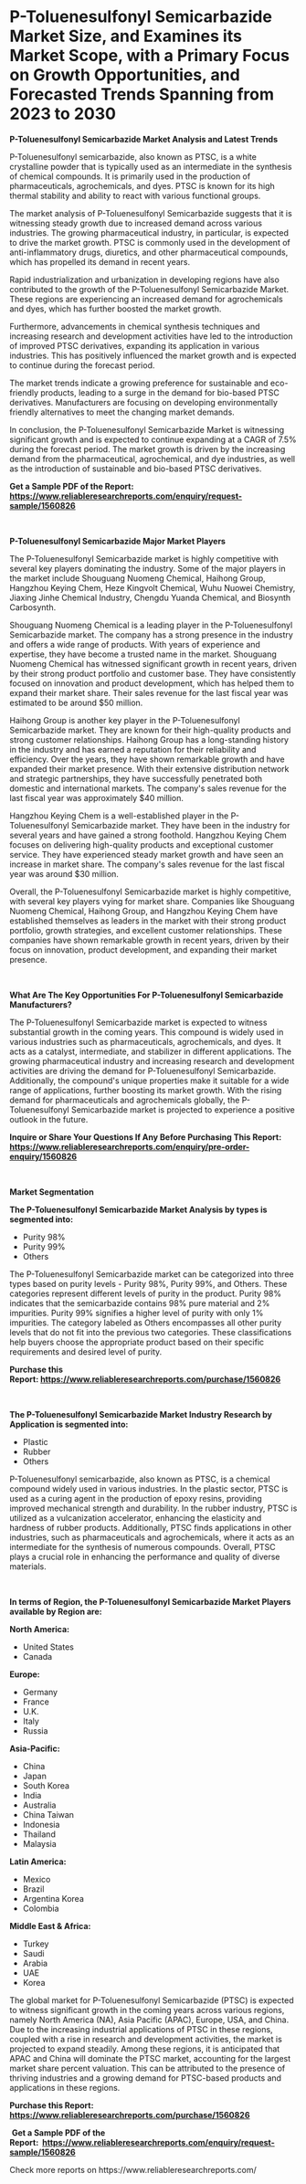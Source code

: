 <p><h1>P-Toluenesulfonyl Semicarbazide Market Size, and Examines its Market Scope, with a Primary Focus on Growth Opportunities, and Forecasted Trends Spanning from 2023 to 2030</h1></p><p><strong>P-Toluenesulfonyl Semicarbazide Market Analysis and Latest Trends</strong></p>
<p><p>P-Toluenesulfonyl semicarbazide, also known as PTSC, is a white crystalline powder that is typically used as an intermediate in the synthesis of chemical compounds. It is primarily used in the production of pharmaceuticals, agrochemicals, and dyes. PTSC is known for its high thermal stability and ability to react with various functional groups.</p><p>The market analysis of P-Toluenesulfonyl Semicarbazide suggests that it is witnessing steady growth due to increased demand across various industries. The growing pharmaceutical industry, in particular, is expected to drive the market growth. PTSC is commonly used in the development of anti-inflammatory drugs, diuretics, and other pharmaceutical compounds, which has propelled its demand in recent years.</p><p>Rapid industrialization and urbanization in developing regions have also contributed to the growth of the P-Toluenesulfonyl Semicarbazide Market. These regions are experiencing an increased demand for agrochemicals and dyes, which has further boosted the market growth.</p><p>Furthermore, advancements in chemical synthesis techniques and increasing research and development activities have led to the introduction of improved PTSC derivatives, expanding its application in various industries. This has positively influenced the market growth and is expected to continue during the forecast period.</p><p>The market trends indicate a growing preference for sustainable and eco-friendly products, leading to a surge in the demand for bio-based PTSC derivatives. Manufacturers are focusing on developing environmentally friendly alternatives to meet the changing market demands.</p><p>In conclusion, the P-Toluenesulfonyl Semicarbazide Market is witnessing significant growth and is expected to continue expanding at a CAGR of 7.5% during the forecast period. The market growth is driven by the increasing demand from the pharmaceutical, agrochemical, and dye industries, as well as the introduction of sustainable and bio-based PTSC derivatives.</p></p>
<p><strong>Get a Sample PDF of the Report:&nbsp; <a href="https://www.reliableresearchreports.com/enquiry/request-sample/1560826">https://www.reliableresearchreports.com/enquiry/request-sample/1560826</a></strong></p>
<p>&nbsp;</p>
<p><strong>P-Toluenesulfonyl Semicarbazide Major Market Players</strong></p>
<p><p>The P-Toluenesulfonyl Semicarbazide market is highly competitive with several key players dominating the industry. Some of the major players in the market include Shouguang Nuomeng Chemical, Haihong Group, Hangzhou Keying Chem, Heze Kingvolt Chemical, Wuhu Nuowei Chemistry, Jiaxing Jinhe Chemical Industry, Chengdu Yuanda Chemical, and Biosynth Carbosynth.</p><p>Shouguang Nuomeng Chemical is a leading player in the P-Toluenesulfonyl Semicarbazide market. The company has a strong presence in the industry and offers a wide range of products. With years of experience and expertise, they have become a trusted name in the market. Shouguang Nuomeng Chemical has witnessed significant growth in recent years, driven by their strong product portfolio and customer base. They have consistently focused on innovation and product development, which has helped them to expand their market share. Their sales revenue for the last fiscal year was estimated to be around $50 million.</p><p>Haihong Group is another key player in the P-Toluenesulfonyl Semicarbazide market. They are known for their high-quality products and strong customer relationships. Haihong Group has a long-standing history in the industry and has earned a reputation for their reliability and efficiency. Over the years, they have shown remarkable growth and have expanded their market presence. With their extensive distribution network and strategic partnerships, they have successfully penetrated both domestic and international markets. The company's sales revenue for the last fiscal year was approximately $40 million.</p><p>Hangzhou Keying Chem is a well-established player in the P-Toluenesulfonyl Semicarbazide market. They have been in the industry for several years and have gained a strong foothold. Hangzhou Keying Chem focuses on delivering high-quality products and exceptional customer service. They have experienced steady market growth and have seen an increase in market share. The company's sales revenue for the last fiscal year was around $30 million.</p><p>Overall, the P-Toluenesulfonyl Semicarbazide market is highly competitive, with several key players vying for market share. Companies like Shouguang Nuomeng Chemical, Haihong Group, and Hangzhou Keying Chem have established themselves as leaders in the market with their strong product portfolio, growth strategies, and excellent customer relationships. These companies have shown remarkable growth in recent years, driven by their focus on innovation, product development, and expanding their market presence.</p></p>
<p>&nbsp;</p>
<p><strong>What Are The Key Opportunities For P-Toluenesulfonyl Semicarbazide Manufacturers?</strong></p>
<p><p>The P-Toluenesulfonyl Semicarbazide market is expected to witness substantial growth in the coming years. This compound is widely used in various industries such as pharmaceuticals, agrochemicals, and dyes. It acts as a catalyst, intermediate, and stabilizer in different applications. The growing pharmaceutical industry and increasing research and development activities are driving the demand for P-Toluenesulfonyl Semicarbazide. Additionally, the compound's unique properties make it suitable for a wide range of applications, further boosting its market growth. With the rising demand for pharmaceuticals and agrochemicals globally, the P-Toluenesulfonyl Semicarbazide market is projected to experience a positive outlook in the future.</p></p>
<p><strong>Inquire or Share Your Questions If Any Before Purchasing This Report: <a href="https://www.reliableresearchreports.com/enquiry/pre-order-enquiry/1560826">https://www.reliableresearchreports.com/enquiry/pre-order-enquiry/1560826</a></strong></p>
<p>&nbsp;</p>
<p><strong>Market Segmentation</strong></p>
<p><strong>The P-Toluenesulfonyl Semicarbazide Market Analysis by types is segmented into:</strong></p>
<p><ul><li>Purity 98%</li><li>Purity 99%</li><li>Others</li></ul></p>
<p><p>The P-Toluenesulfonyl Semicarbazide market can be categorized into three types based on purity levels - Purity 98%, Purity 99%, and Others. These categories represent different levels of purity in the product. Purity 98% indicates that the semicarbazide contains 98% pure material and 2% impurities. Purity 99% signifies a higher level of purity with only 1% impurities. The category labeled as Others encompasses all other purity levels that do not fit into the previous two categories. These classifications help buyers choose the appropriate product based on their specific requirements and desired level of purity.</p></p>
<p><strong>Purchase this Report:&nbsp;<a href="https://www.reliableresearchreports.com/purchase/1560826">https://www.reliableresearchreports.com/purchase/1560826</a></strong></p>
<p>&nbsp;</p>
<p><strong>The P-Toluenesulfonyl Semicarbazide Market Industry Research by Application is segmented into:</strong></p>
<p><ul><li>Plastic</li><li>Rubber</li><li>Others</li></ul></p>
<p><p>P-Toluenesulfonyl semicarbazide, also known as PTSC, is a chemical compound widely used in various industries. In the plastic sector, PTSC is used as a curing agent in the production of epoxy resins, providing improved mechanical strength and durability. In the rubber industry, PTSC is utilized as a vulcanization accelerator, enhancing the elasticity and hardness of rubber products. Additionally, PTSC finds applications in other industries, such as pharmaceuticals and agrochemicals, where it acts as an intermediate for the synthesis of numerous compounds. Overall, PTSC plays a crucial role in enhancing the performance and quality of diverse materials.</p></p>
<p>&nbsp;</p>
<p><strong>In terms of Region, the P-Toluenesulfonyl Semicarbazide Market Players available by Region are:</strong></p>
<p>
    <p> <strong> North America: </strong>
        <ul>
            <li>United States</li>
            <li>Canada</li>
        </ul>
        </p> 
    <p> <strong> Europe: </strong>
        <ul>
            <li>Germany</li>
            <li>France</li>
            <li>U.K.</li>
            <li>Italy</li>
            <li>Russia</li>
        </ul>
        </p> 
    <p> <strong> Asia-Pacific: </strong>
        <ul>
            <li>China</li>
            <li>Japan</li>
            <li>South Korea</li>
            <li>India</li>
            <li>Australia</li>
            <li>China Taiwan</li>
            <li>Indonesia</li>
            <li>Thailand</li>
            <li>Malaysia</li>
        </ul>
        </p> 
    <p> <strong> Latin America: </strong>
        <ul>
            <li>Mexico</li>
            <li>Brazil</li>
            <li>Argentina Korea</li>
            <li>Colombia</li>
        </ul>
        </p> 
    <p> <strong> Middle East & Africa: </strong>
        <ul>
            <li>Turkey</li>
            <li>Saudi</li>
            <li>Arabia</li>
            <li>UAE</li>
            <li>Korea</li>
        </ul>
    </p>
    </p>
<p><p>The global market for P-Toluenesulfonyl Semicarbazide (PTSC) is expected to witness significant growth in the coming years across various regions, namely North America (NA), Asia Pacific (APAC), Europe, USA, and China. Due to the increasing industrial applications of PTSC in these regions, coupled with a rise in research and development activities, the market is projected to expand steadily. Among these regions, it is anticipated that APAC and China will dominate the PTSC market, accounting for the largest market share percent valuation. This can be attributed to the presence of thriving industries and a growing demand for PTSC-based products and applications in these regions.</p></p>
<p><strong>Purchase this Report: <a href="https://www.reliableresearchreports.com/purchase/1560826">https://www.reliableresearchreports.com/purchase/1560826</a></strong></p>
<p>&nbsp;<strong>Get a Sample PDF of the Report:&nbsp;&nbsp;<a href="https://www.reliableresearchreports.com/enquiry/request-sample/1560826">https://www.reliableresearchreports.com/enquiry/request-sample/1560826</a></strong></p>
<p><strong></strong></p>
<p>Check more reports on https://www.reliableresearchreports.com/</p>